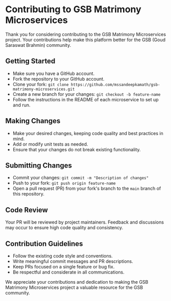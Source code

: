 # Contributing to GSB Matrimony Microservices

Thank you for considering contributing to the GSB Matrimony Microservices project. Your contributions help make this platform better for the GSB (Goud Saraswat Brahmin) community.

## Getting Started

- Make sure you have a GitHub account.
- Fork the repository to your GitHub account.
- Clone your fork: `git clone https://github.com/mssandeepkamath/gsb-matrimony-microservices.git`
- Create a new branch for your changes: `git checkout -b feature-name`
- Follow the instructions in the README of each microservice to set up and run.

## Making Changes

- Make your desired changes, keeping code quality and best practices in mind.
- Add or modify unit tests as needed.
- Ensure that your changes do not break existing functionality.

## Submitting Changes

- Commit your changes: `git commit -m "Description of changes"`
- Push to your fork: `git push origin feature-name`
- Open a pull request (PR) from your fork's branch to the `main` branch of this repository.

## Code Review

Your PR will be reviewed by project maintainers. Feedback and discussions may occur to ensure high code quality and consistency.

## Contribution Guidelines

- Follow the existing code style and conventions.
- Write meaningful commit messages and PR descriptions.
- Keep PRs focused on a single feature or bug fix.
- Be respectful and considerate in all communications.


We appreciate your contributions and dedication to making the GSB Matrimony Microservices project a valuable resource for the GSB community.
